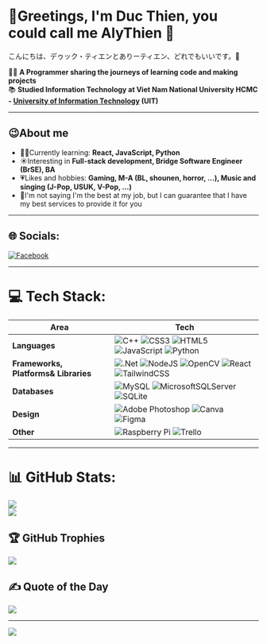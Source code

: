 # 👋Greetings, I'm Duc Thien, you could call me AlyThien 🌠
こんにちは、デゥック・ティエンとありーティエン、どれでもいいです。🌸

👨‍💻 **A Programmer sharing the journeys of learning code and making projects** </br>
📚 **Studied Information Technology at Viet Nam National University HCMC - [University of Information Technology](https://en.uit.edu.vn/) (UIT)**

---

## 😉About me

- 👨‍💻Currently learning: **React, JavaScript, Python**
- ☀️Interesting in **Full-stack development, Bridge Software Engineer (BrSE), BA**
- 💗Likes and hobbies: **Gaming, M-A (BL, shounen, horror, ...), Music and singing (J-Pop, USUK, V-Pop, ...)**
- 🐋I'm not saying I'm the best at my job, but I can guarantee that I have my best services to provide it for you

---

## 🌐 Socials:
[![Facebook](https://img.shields.io/badge/Facebook-%231877F2.svg?logo=Facebook&logoColor=white)](https://www.facebook.com/thienductran.le/) 

---

# 💻 Tech Stack:
|      Area         | Tech                       | 
|--------------------------|--------------------------------------------------|
| **Languages** | ![C++](https://img.shields.io/badge/c++-%2300599C.svg) ![CSS3](https://img.shields.io/badge/css3-%231572B6.svg) ![HTML5](https://img.shields.io/badge/html5-%23E34F26.svg) ![JavaScript](https://img.shields.io/badge/javascript-%23323330.svg) ![Python](https://img.shields.io/badge/python-3670A0.svg) | 
| **Frameworks, Platforms& Libraries**  |![.Net](https://img.shields.io/badge/.NET-5C2D91?style=flat&logo=.net&logoColor=white) ![NodeJS](https://img.shields.io/badge/node.js-6DA55F?style=flat&logo=node.js&logoColor=white) ![OpenCV](https://img.shields.io/badge/opencv-%23white.svg?style=flat&logo=opencv&logoColor=white) ![React](https://img.shields.io/badge/react-%2320232a.svg?style=flat&logo=react&logoColor=%2361DAFB) ![TailwindCSS](https://img.shields.io/badge/tailwindcss-%2338B2AC.svg?style=flat&logo=tailwind-css&logoColor=white)|
| **Databases** | ![MySQL](https://img.shields.io/badge/mysql-4479A1.svg) ![MicrosoftSQLServer](https://img.shields.io/badge/Microsoft%20SQL%20Server-CC2927.svg) ![SQLite](https://img.shields.io/badge/sqlite-%2307405e.svg) |
| **Design** | ![Adobe Photoshop](https://img.shields.io/badge/adobe%20photoshop-%2331A8FF.svg?style=flat&logo=adobe%20photoshop&logoColor=white) ![Canva](https://img.shields.io/badge/Canva-%2300C4CC.svg?style=flat&logo=Canva&logoColor=white) ![Figma](https://img.shields.io/badge/figma-%23F24E1E.svg?style=flat&logo=figma&logoColor=white)|
|**Other**|![Raspberry Pi](https://img.shields.io/badge/-Raspberry_Pi-C51A4A?style=flat&logo=Raspberry-Pi) ![Trello](https://img.shields.io/badge/Trello-%23026AA7.svg?style=flat&logo=Trello&logoColor=white)|


---

# 📊 GitHub Stats:
![](https://github-readme-stats.vercel.app/api?username=AlyThien&theme=catppuccin_latte&hide_border=false&include_all_commits=true&count_private=false)<br/>
![](https://github-readme-stats.vercel.app/api/top-langs/?username=AlyThien&theme=catppuccin_latte&hide_border=false&include_all_commits=false&count_private=false&layout=compact)

## 🏆 GitHub Trophies
![](https://github-profile-trophy.vercel.app/?username=AlyThien&theme=catppuccin_latte&no-frame=false&no-bg=false&margin-w=4)

## ✍️ Quote of the Day
![](https://quotes-github-readme.vercel.app/api?type=horizontal&theme=radical)

---
[![](https://visitcount.itsvg.in/api?id=AlyThien&icon=9&color=13)](https://visitcount.itsvg.in)

